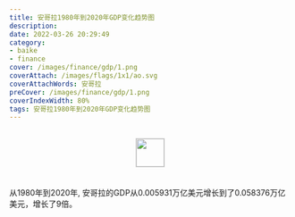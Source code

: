 ```yaml
---
title: 安哥拉1980年到2020年GDP变化趋势图
description: 
date: 2022-03-26 20:29:49
category:
- baike
- finance
cover: /images/finance/gdp/1.png
coverAttach: /images/flags/1x1/ao.svg
coverAttachWords: 安哥拉
preCover: /images/finance/gdp/1.png
coverIndexWidth: 80%
tags: 安哥拉1980年到2020年GDP变化趋势图
---
```




<script src="/assets/js/charts/chart.js"></script>

<div style="text-align: center; margin: 30px 0; ">
    <img src="/images/flags/1x1/ao.svg" style="width: 50px; border: 1px solid #cccccc; ">
</div>

<div style="width: 98%; margin: 0 0 35px 0; ">
    <canvas id="myChart"></canvas>
</div>

<div>
<p class="paragraph">从1980年到2020年, 安哥拉的GDP从0.005931万亿美元增长到了0.058376万亿美元，增长了9倍。</p>
</div>

<script>

    const dataGdp = {
        labels: [1980, 1981, 1982, 1983, 1984, 1985, 1986, 1987, 1988, 1989, 1990, 1991, 1992, 1993, 1994, 1995, 1996, 1997, 1998, 1999, 2000, 2001, 2002, 2003, 2004, 2005, 2006, 2007, 2008, 2009, 2010, 2011, 2012, 2013, 2014, 2015, 2016, 2017, 2018, 2019, 2020],
        datasets: [{
            label: '(万亿美元)  •  即刻编程  •  cn.hongkezhang.com',
            backgroundColor: 'rgb(0 0 128)',
            borderColor: 'rgb(0 0 128)',
            data: [0.005931, 0.005550, 0.005550, 0.005784, 0.006131, 0.007554, 0.007072, 0.008084, 0.008769, 0.010201, 0.011229, 0.010604, 0.008308, 0.005769, 0.004438, 0.005539, 0.007526, 0.007648, 0.006506, 0.006153, 0.009130, 0.008936, 0.015286, 0.017813, 0.023552, 0.036971, 0.052381, 0.065266, 0.088539, 0.070307, 0.083799, 0.111790, 0.128053, 0.136710, 0.145712, 0.116194, 0.101124, 0.122124, 0.101353, 0.089417, 0.058376],
            barPercentage: 0.3
        }]
    };

    const config = {
        type: 'line',
        data: dataGdp,
        options: {
            series: [
                {
                    barWidth: '20%'
                }
            ]
        }
    };

    const myChart = new Chart(
        document.getElementById('myChart'),
        config
    );
</script>
